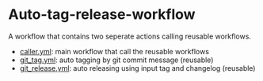 # Auto-tag-release-workflow
A workflow that contains two seperate actions calling reusable workflows.

* [caller.yml](https://github.com/ChJL/Auto-tag-release-workflow/blob/main/.github/workflows/caller.yml): main workflow that call the reusable workflows
* [git_tag.yml](https://github.com/ChJL/Auto-tag-release-workflow/blob/main/.github/workflows/git_tag.yml): auto tagging by git commit message (reusable)
* [git_release.yml](https://github.com/ChJL/Auto-tag-release-workflow/blob/main/.github/workflows/git_release.yml): auto releasing using input tag and changelog (reusable)
